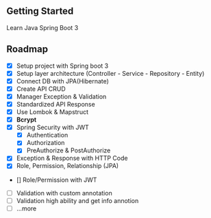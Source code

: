 <!-- GETTING STARTED -->

## Getting Started

Learn Java Spring Boot 3

<!-- ROADMAP -->

## Roadmap

- [x] Setup project with Spring boot 3
- [x] Setup layer architecture (Controller - Service - Repository - Entity)
- [x] Connect DB with JPA(Hibernate)
- [x] Create API CRUD
- [x] Manager Exception & Validation
- [x] Standardized API Response
- [x] Use Lombok & Mapstruct
- [x] **Bcrypt**
- [x] Spring Security with JWT
    - [x] Authentication
    - [x] Authorization
    - [x] PreAuthorize & PostAuthorize
- [x] Exception & Response with HTTP Code
- [x] Role, Permission, Relationship (JPA)
- [] Role/Permission with JWT
- [ ] Validation with custom annotation
- [ ] Validation high ability and get info annotion
- [ ] ...more
